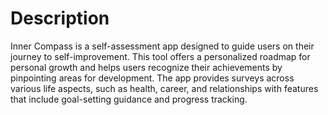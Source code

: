 # Description

Inner Compass is a self-assessment app designed to guide users on their journey to self-improvement. This tool offers a personalized roadmap for personal growth and helps users recognize their achievements by pinpointing areas for development. The app provides surveys across various life aspects, such as health, career, and relationships with features that include goal-setting guidance and progress tracking.
